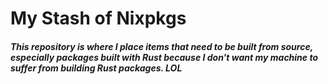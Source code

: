 # My Stash of Nixpkgs

##### This repository is where I place items that need to be built from source, especially packages built with Rust because I don't want my machine to suffer from building Rust packages. LOL
